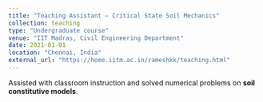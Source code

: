 ```yaml
---
title: "Teaching Assistant – Critical State Soil Mechanics"
collection: teaching
type: "Undergraduate course"
venue: "IIT Madras, Civil Engineering Department"
date: 2021-01-01
location: "Chennai, India"
external_url: "https://home.iitm.ac.in/rameshkk/teaching.html"
---
```


Assisted with classroom instruction and solved numerical problems on **soil constitutive models**.


